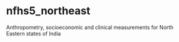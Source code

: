 # nfhs5_northeast
Anthropometry, socioeconomic and clinical measurements for North Eastern states of India
